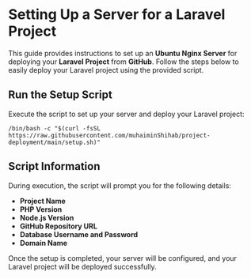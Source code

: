 # Setting Up a Server for a Laravel Project

This guide provides instructions to set up an **Ubuntu Nginx Server** for deploying your **Laravel Project** from **GitHub**. Follow the steps below to easily deploy your Laravel project using the provided script.

## Run the Setup Script
Execute the script to set up your server and deploy your Laravel project:

```shell
/bin/bash -c "$(curl -fsSL https://raw.githubusercontent.com/muhaiminShihab/project-deployment/main/setup.sh)"
   ```

## Script Information
During execution, the script will prompt you for the following details:
- **Project Name**  
- **PHP Version**
- **Node.js Version**
- **GitHub Repository URL**  
- **Database Username and Password**  
- **Domain Name**

Once the setup is completed, your server will be configured, and your Laravel project will be deployed successfully.
